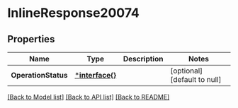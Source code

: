 # InlineResponse20074

## Properties
Name | Type | Description | Notes
------------ | ------------- | ------------- | -------------
**OperationStatus** | [***interface{}**](interface{}.md) |  | [optional] [default to null]

[[Back to Model list]](../README.md#documentation-for-models) [[Back to API list]](../README.md#documentation-for-api-endpoints) [[Back to README]](../README.md)

